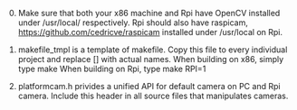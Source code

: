 0. Make sure that both your x86 machine and Rpi have OpenCV installed under /usr/local/ respectively.
Rpi should also have raspicam,
	  https://github.com/cedricve/raspicam
installed under /usr/local on Rpi.

1. makefile_tmpl is a template of makefile. Copy this file to every individual project and replace [] with actual names.
When building on x86, simply type
     make
When building on Rpi, type
     make RPI=1

2. platformcam.h privides a unified API for default camera on PC and Rpi camera. Include this header in all source files that manipulates cameras.
